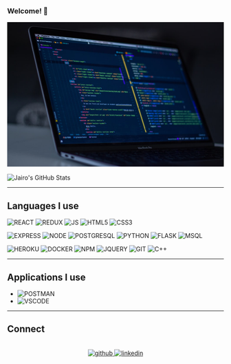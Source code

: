 ### Welcome! 👋


![Banner](https://github.com/JairoCal/JairoCal/blob/main/pic1.jpg?raw=true)
    
![Jairo's GitHub Stats](https://github-readme-stats.vercel.app/api?username=JairoCal&&count_private=true&hide=stars&show_icons=true&theme=tokyonight) 

-----------------

## Languages I use

![REACT](https://img.shields.io/badge/React-20232A?style=for-the-badge&logo=react&logoColor=61DAFB) ![REDUX](https://img.shields.io/badge/Redux-593D88?style=for-the-badge&logo=redux&logoColor=white) ![JS](https://img.shields.io/badge/JavaScript-323330?style=for-the-badge&logo=javascript&logoColor=F7DF1E) ![HTML5](https://img.shields.io/badge/HTML5-E34F26?style=for-the-badge&logo=html5&logoColor=white) ![CSS3](https://img.shields.io/badge/CSS3-1572B6?style=for-the-badge&logo=css3&logoColor=white) 

![EXPRESS](	https://img.shields.io/badge/Express.js-404D59?style=for-the-badge&logo=express&logoColor=white) ![NODE](https://img.shields.io/badge/Node.js-43853D?style=for-the-badge&logo=node.js&logoColor=white) ![POSTGRESQL](https://img.shields.io/badge/PostgreSQL-316192?style=for-the-badge&logo=postgresql&logoColor=white) ![PYTHON](https://img.shields.io/badge/Python-3776AB?style=for-the-badge&logo=python&logoColor=white) ![FLASK](https://img.shields.io/badge/Flask-000000?style=for-the-badge&logo=flask&logoColor=white) ![MSQL](https://img.shields.io/badge/MySQL-00000F?style=for-the-badge&logo=mysql&logoColor=white)

![HEROKU](https://img.shields.io/badge/Heroku-430098?style=for-the-badge&logo=heroku&logoColor=white) ![DOCKER](https://img.shields.io/badge/Docker-2CA5E0?style=for-the-badge&logo=docker&logoColor=white) ![NPM](https://img.shields.io/badge/npm-CB3837?style=for-the-badge&logo=npm&logoColor=white) ![JQUERY](https://img.shields.io/badge/jQuery-0769AD?style=for-the-badge&logo=jquery&logoColor=white) ![GIT](https://img.shields.io/badge/Git-F05032?style=for-the-badge&logo=git&logoColor=white) ![C++](	https://img.shields.io/badge/C%2B%2B-00599C?style=for-the-badge&logo=c%2B%2B&logoColor=white)

-----------------

## Applications I use
- ![POSTMAN](https://img.shields.io/badge/Postman-FF6C37?style=for-the-badge&logo=Postman&logoColor=white)
- ![VSCODE](https://img.shields.io/badge/Visual_Studio_Code-0078D4?style=for-the-badge&logo=visual%20studio%20code&logoColor=white)

-------------------------------------------------------------------

## Connect 
<br/> 
<div align="center">
<a href="https://github.com/JairoCal" target="_blank">
<img src=https://img.shields.io/badge/github-%2324292e.svg?&style=for-the-badge&logo=github&logoColor=white alt=github style="margin-bottom: 5px;" />
</a>
<a href="https://www.linkedin.com/in/jairo-calderon-44512ba5/" target="_blank">
<img src=https://img.shields.io/badge/linkedin-%231E77B5.svg?&style=for-the-badge&logo=linkedin&logoColor=white alt=linkedin style="margin-bottom: 5px;" />
</a>
</div> 



